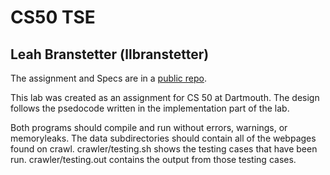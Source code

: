  
# CS50 TSE
## Leah Branstetter (llbranstetter)
 
The assignment and Specs are in a [public repo](https://github.com/CS50DartmouthFA24/labs/tse).
 
This lab was created as an assignment for CS 50 at Dartmouth. The design follows the psedocode written in the implementation part of the lab. 
 
Both programs should compile and run without errors, warnings, or memoryleaks. The data subdirectories should contain all of the webpages found on crawl. crawler/testing.sh shows the testing cases that have been run. crawler/testing.out contains the output from those testing cases.
